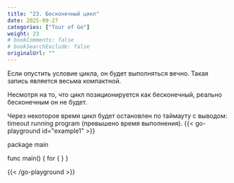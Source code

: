 ```yaml
---
title: "23. Бесконечный цикл"
date: 2025-09-27
categories: ["Tour of Go"]
weight: 23
# bookComments: false
# bookSearchExclude: false
originalUrl: ""
---
```


Если опустить условие цикла, он будет выполняться вечно. Такая запись является весьма компактной.

Несмотря на то, что цикл позиционируется как бесконечный, реально бесконечным он не будет.

Через некоторое время цикл будет остановлен по таймауту с выводом: timeout running program (превышено время выполнения).
{{< go-playground id="example1" >}}

package main

func main() {
    for {
    }
}


{{< /go-playground >}} 